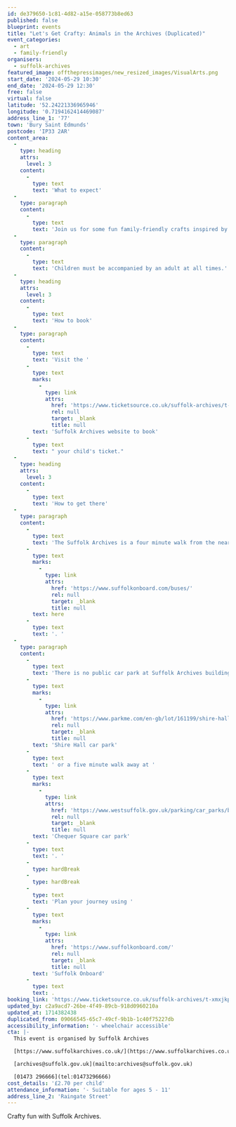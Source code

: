 ```yaml
---
id: de379650-1c81-4d82-a15e-058773b8ed63
published: false
blueprint: events
title: "Let's Get Crafty: Animals in the Archives (Duplicated)"
event_categories:
  - art
  - family-friendly
organisers:
  - suffolk-archives
featured_image: offthepressimages/new_resized_images/VisualArts.png
start_date: '2024-05-29 10:30'
end_date: '2024-05-29 12:30'
free: false
virtual: false
latitude: '52.24221336965946'
longitude: '0.7194162414469087'
address_line_1: '77'
town: 'Bury Saint Edmunds'
postcode: 'IP33 2AR'
content_area:
  -
    type: heading
    attrs:
      level: 3
    content:
      -
        type: text
        text: 'What to expect'
  -
    type: paragraph
    content:
      -
        type: text
        text: 'Join us for some fun family-friendly crafts inspired by animals in our archive collections.'
  -
    type: paragraph
    content:
      -
        type: text
        text: 'Children must be accompanied by an adult at all times.'
  -
    type: heading
    attrs:
      level: 3
    content:
      -
        type: text
        text: 'How to book'
  -
    type: paragraph
    content:
      -
        type: text
        text: 'Visit the '
      -
        type: text
        marks:
          -
            type: link
            attrs:
              href: 'https://www.ticketsource.co.uk/suffolk-archives/t-xmxjkpn'
              rel: null
              target: _blank
              title: null
        text: 'Suffolk Archives website to book'
      -
        type: text
        text: " your child's ticket."
  -
    type: heading
    attrs:
      level: 3
    content:
      -
        type: text
        text: 'How to get there'
  -
    type: paragraph
    content:
      -
        type: text
        text: 'The Suffolk Archives is a four minute walk from the nearest bus stop - see the latest bus timetables '
      -
        type: text
        marks:
          -
            type: link
            attrs:
              href: 'https://www.suffolkonboard.com/buses/'
              rel: null
              target: _blank
              title: null
        text: here
      -
        type: text
        text: '. '
  -
    type: paragraph
    content:
      -
        type: text
        text: 'There is no public car park at Suffolk Archives building in Bury St Edmunds. The neatest disabled parking space is available next to the building and accessible through the old car park from Swan Lane. The nearest car park is a two minute walk away at the '
      -
        type: text
        marks:
          -
            type: link
            attrs:
              href: 'https://www.parkme.com/en-gb/lot/161199/shire-hall-bury-st-edmunds-uk'
              rel: null
              target: _blank
              title: null
        text: 'Shire Hall car park'
      -
        type: text
        text: ' or a five minute walk away at '
      -
        type: text
        marks:
          -
            type: link
            attrs:
              href: 'https://www.westsuffolk.gov.uk/parking/car_parks/bse_car_parks/chequer-square-car-park.cfm'
              rel: null
              target: _blank
              title: null
        text: 'Chequer Square car park'
      -
        type: text
        text: '. '
      -
        type: hardBreak
      -
        type: hardBreak
      -
        type: text
        text: 'Plan your journey using '
      -
        type: text
        marks:
          -
            type: link
            attrs:
              href: 'https://www.suffolkonboard.com/'
              rel: null
              target: _blank
              title: null
        text: 'Suffolk Onboard'
      -
        type: text
        text: .
booking_link: 'https://www.ticketsource.co.uk/suffolk-archives/t-xmxjkpn'
updated_by: c2a9acd7-26be-4f49-89cb-918d0960210a
updated_at: 1714382438
duplicated_from: 09066545-65c7-49cf-9b1b-1c40f75227db
accessibility_information: '- wheelchair accessible'
cta: |-
  This event is organised by Suffolk Archives

  [https://www.suffolkarchives.co.uk/](https://www.suffolkarchives.co.uk/)

  [archives@suffolk.gov.uk](mailto:archives@suffolk.gov.uk)

  [01473 296666](tel:01473296666)
cost_details: '£2.70 per child'
attendance_information: '- Suitable for ages 5 - 11'
address_line_2: 'Raingate Street'
---
```

Crafty fun with Suffolk Archives.